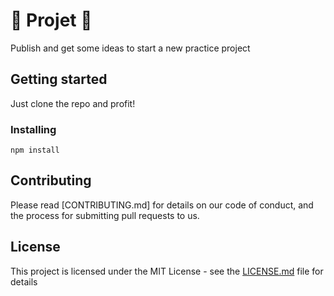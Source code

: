 # :rocket: Projet :rocket:

Publish and get some ideas to start a new practice project

## Getting started

Just clone the repo and profit!

### Installing

```
npm install
```

## Contributing

Please read [CONTRIBUTING.md] for details on our code of conduct, and the process for submitting pull requests to us.

## License

This project is licensed under the MIT License - see the [LICENSE.md](LICENSE.md) file for details